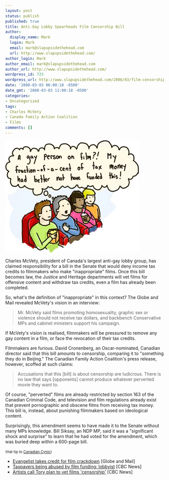 ```yaml
---
layout: post
status: publish
published: true
title: Anti-Gay Lobby Spearheads Film Censorship Bill
author:
  display_name: Mark
  login: Mark
  email: mark@slapupsidethehead.com
  url: http://www.slapupsidethehead.com/
author_login: Mark
author_email: mark@slapupsidethehead.com
author_url: http://www.slapupsidethehead.com/
wordpress_id: 723
wordpress_url: http://www.slapupsidethehead.com/2008/03/film-censorship-bill/
date: '2008-03-03 06:00:18 -0500'
date_gmt: '2008-03-03 11:00:18 -0500'
categories:
- Uncategorized
tags:
- Charles McVety
- Canada Family Action Coalition
- Films
comments: []
---
```

![Film Funding](/wp-content/media/2008/03/film-funding.jpg)

Charles McVety, president of Canada's largest anti-gay lobby group, has claimed responsibility for a bill in the Senate that would deny income tax credits to filmmakers who make "inappropriate" films. Once this bill becomes law, the Justice and Heritage departments will vet films for offensive content and withdraw tax credits, even a film has already been completed.

So, what's the definition of "inappropriate" in this context? The Globe and Mail revealed McVety's vision in an interview:

> Mr. McVety said films promoting homosexuality, graphic sex or violence should not receive tax dollars, and backbench Conservative MPs and cabinet ministers support his campaign.

If McVety's vision is realised, filmmakers will be pressured to remove any gay content in a film, or face the revocation of their tax credits.

Filmmakers are furious. David Cronenberg, an Oscar-nominated, Canadian director said that this bill amounts to censorship, comparing it to "something they do in Beijing." The Canadian Family Action Coalition's press release, however, scoffed at such claims:

> Accusations that this [bill] is about censorship are ludicrous. There is no law that says [opponents] cannot produce whatever perverted movie they want to.

Of course, "perverted" films are already restricted by section 163 of the Canadian Criminal Code, and television and film regulations already exist that prevent pornographic and obscene films from receiving tax money. This bill is, instead, about punishing filmmakers based on ideological content.

Surprisingly, this amendment seems to have made it to the Senate without many MPs knowledge. Bill Siksay, an NDP MP, said it was a "significant shock and surprise" to learn that he had voted for the amendment, which was buried deep within a 600-page bill.

<small>(Hat tip to <a href="http://canadiancynic.blogspot.com/2008/02/fuck-censorship.html">Canadian Cynic</a>)</small>

- [Evangelist takes credit for film crackdown](http://www.theglobeandmail.com/servlet/story/LAC.20080229.CULTURE29/TPStory/TPNational/Politics/) [Globe and Mail]
- [Taxpayers being abused by film funding: lobbyist](http://www.cbc.ca/arts/tv/story/2008/02/29/mcvety-film.html) [CBC News]
- [Artists call Tory plan to vet films 'censorship'](http://www.cbc.ca/arts/film/story/2008/02/28/film-tax-credits.html) [CBC News]
